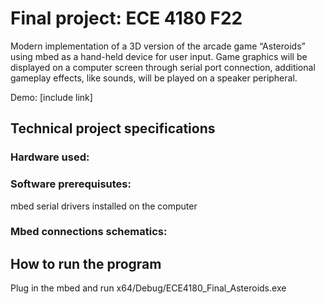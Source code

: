 # Final project: ECE 4180 F22

Modern implementation of a 3D version of the arcade game “Asteroids” using mbed as a hand-held device for user input. Game graphics will be displayed on a computer screen through serial port connection, additional gameplay effects, like sounds, will be played on a speaker peripheral.

Demo: [include link]

## Technical project specifications

### Hardware used:

### Software prerequisutes:
mbed serial drivers installed on the computer

### Mbed connections schematics:

## How to run the program
Plug in the mbed and run x64/Debug/ECE4180_Final_Asteroids.exe

